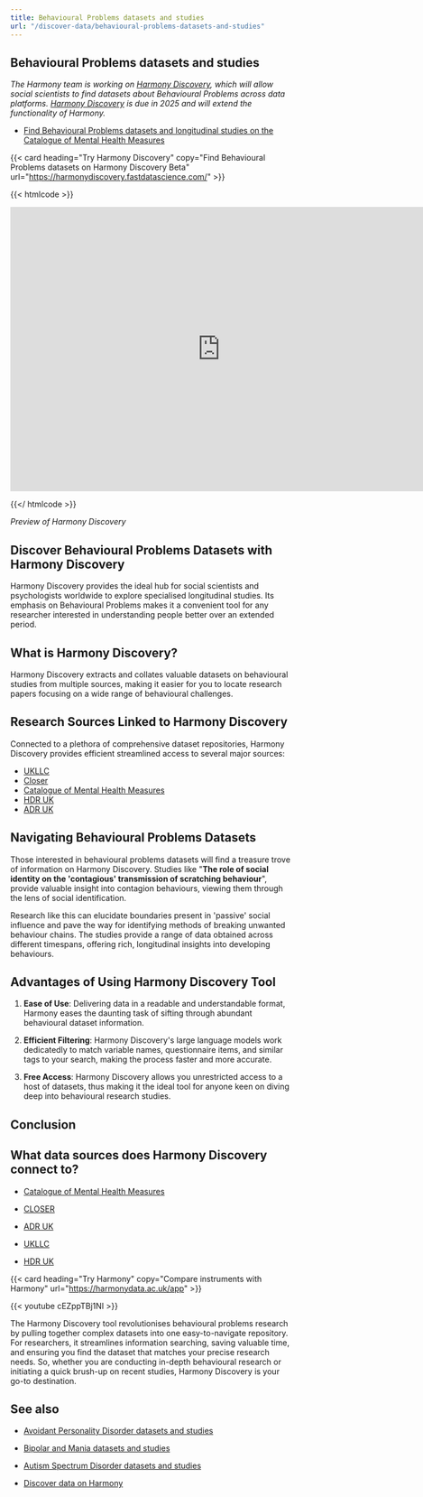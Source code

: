 ```yaml
---
title: Behavioural Problems datasets and studies
url: "/discover-data/behavioural-problems-datasets-and-studies"
---
```


## Behavioural Problems datasets and studies

*The Harmony team is working on [Harmony Discovery](https://harmonydiscovery.fastdatascience.com/), which will allow social scientists to find datasets about Behavioural Problems across data platforms. [Harmony Discovery](https://harmonydiscovery.fastdatascience.com/) is due in 2025 and will extend the functionality of Harmony.*

* [Find Behavioural Problems datasets and longitudinal studies on the Catalogue of Mental Health Measures](https://www.cataloguementalhealth.ac.uk/?content=search&query=Topic:behavioural+problems)


{{< card heading="Try Harmony Discovery" copy="Find Behavioural Problems datasets on Harmony Discovery Beta" url="https://harmonydiscovery.fastdatascience.com/" >}}

{{< htmlcode >}}

<iframe src="https://www.veed.io/embed/b8eb93ee-5cca-4b09-8b5d-34b614cb0f58" width="744" height="504" frameborder="0" title="Thomas Wood's Video - Oct 23, 2024" webkitallowfullscreen mozallowfullscreen allowfullscreen></iframe>

{{</ htmlcode >}}

*Preview of Harmony Discovery*


## Discover Behavioural Problems Datasets with Harmony Discovery

Harmony Discovery provides the ideal hub for social scientists and psychologists worldwide to explore specialised longitudinal studies. Its emphasis on Behavioural Problems makes it a convenient tool for any researcher interested in understanding people better over an extended period.

## What is Harmony Discovery?

Harmony Discovery extracts and collates valuable datasets on behavioural studies from multiple sources, making it easier for you to locate research papers focusing on a wide range of behavioural challenges. 

## Research Sources Linked to Harmony Discovery

Connected to a plethora of comprehensive dataset repositories, Harmony Discovery provides efficient streamlined access to several major sources:

- [UKLLC](https://explore.ukllc.ac.uk) 
- [Closer](https://www.closer.ac.uk)
- [Catalogue of Mental Health Measures](https://www.cataloguementalhealth.ac.uk/)
- [HDR UK](https://www.hdruk.ac.uk/)
- [ADR UK](https://www.adruk.org/)

## Navigating Behavioural Problems Datasets

Those interested in behavioural problems datasets will find a treasure trove of information on Harmony Discovery. Studies like "**The role of social identity on the 'contagious' transmission of scratching behaviour**", provide valuable insight into contagion behaviours, viewing them through the lens of social identification.

Research like this can elucidate boundaries present in 'passive' social influence and pave the way for identifying methods of breaking unwanted behaviour chains. The studies provide a range of data obtained across different timespans, offering rich, longitudinal insights into developing behaviours. 

## Advantages of Using Harmony Discovery Tool

1. **Ease of Use**: Delivering data in a readable and understandable format, Harmony eases the daunting task of sifting through abundant behavioural dataset information.

2. **Efficient Filtering**: Harmony Discovery's large language models work dedicatedly to match variable names, questionnaire items, and similar tags to your search, making the process faster and more accurate.

3. **Free Access**: Harmony Discovery allows you unrestricted access to a host of datasets, thus making it the ideal tool for anyone keen on diving deep into behavioural research studies.

## Conclusion


## What data sources does Harmony Discovery connect to?

* [Catalogue of Mental Health Measures](https://www.cataloguementalhealth.ac.uk/)

* [CLOSER](https://closer.ac.uk/)

* [ADR UK](https://www.adruk.org/data-access/data-catalogue/)

* [UKLLC](https://explore.ukllc.ac.uk)

* [HDR UK](https://www.healthdatagateway.org/)

{{< card heading="Try Harmony" copy="Compare instruments with Harmony" url="https://harmonydata.ac.uk/app" >}}

{{< youtube cEZppTBj1NI >}}


The Harmony Discovery tool revolutionises behavioural problems research by pulling together complex datasets into one easy-to-navigate repository. For researchers, it streamlines information searching, saving valuable time, and ensuring you find the dataset that matches your precise research needs. So, whether you are conducting in-depth behavioural research or initiating a quick brush-up on recent studies, Harmony Discovery is your go-to destination.

## See also

* [Avoidant Personality Disorder datasets and studies](/discover-data/avoidant-personality-disorder-datasets-and-studies)

* [Bipolar and Mania datasets and studies](/discover-data/bipolar-and-mania-datasets-and-studies)

* [Autism Spectrum Disorder datasets and studies](/discover-data/autism-spectrum-disorder-datasets-and-studies)

* [Discover data on Harmony](/discover-data/)